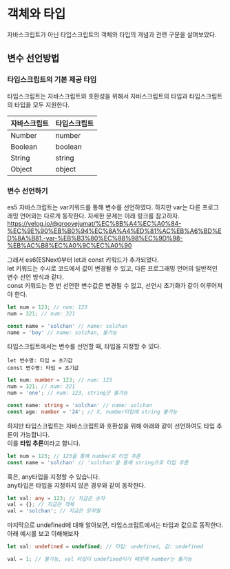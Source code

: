 # 객체와 타입

자바스크립트가 아닌 타입스크립트의 객체와 타입의 개념과 관련 구문을 살펴보았다.

## 변수 선언방법

### 타입스크립트의 기본 제공 타입  
  
타입스크립트는 자바스크립트와 호환성을 위해서 자바스크립트의 타입과 타입스크립트의 타입을 모두 지원한다.

|자바스크립트|타입스크립트|  
|-|-|
|Number|number|
|Boolean|boolean|
|String|string|
|Object|object|

### 변수 선언하기
es5 자바스크립트는 var키워드를 통해 변수를 선언하였다. 하지만 var는 다른 프로그래밍 언어와는 다르게 동작한다. 자세한 문제는 아래 링크를 참고하자.
https://velog.io/@groovejumat/%EC%8B%A4%EC%A0%84-%EC%9E%90%EB%B0%94%EC%8A%A4%ED%81%AC%EB%A6%BD%ED%8A%B81.-var-%EB%B3%80%EC%88%98%EC%9D%98-%EB%AC%B8%EC%A0%9C%EC%A0%90

그래서 es6(ESNext)부터 let과 const 키워드가 추가되었다.  
let 키워드는 수시로 코드에서 값이 변경될 수 있고, 다른 프로그래밍 언어의 일반적인 변수 선언 방식과 같다.  
const 키워드는 한 번 선언한 변수값은 변경될 수 없고, 선언시 초기화가 같이 이루어져야 한다.  
```javascript
let num = 123; // num: 123
num = 321; // num: 321

const name = 'solchan' // name: solchan
name = 'boy' // name: solchan, 불가능
```

타입스크립트에서는 변수를 선언할 때, 타입을 지정할 수 있다.  
``` 
let 변수명: 타입 = 초기값
const 변수명: 타입 = 초기값
```
```typescript
let num: number = 123; // num: 123
num = 321; // num: 321
num = 'one'; // num: 123, string은 불가능

const name: string = 'solchan' // name: solchan
const age: number = '24'; // X, number타입에 string 불가능
```
하지만 타입스크립트는 자바스크립트와 호환성을 위해 아래와 같이 선언하여도 타입 추론이 가능합니다.  
이를 **타입 추론**이라고 합니다.
```typescript
let num = 123; // 123을 통해 number로 타입 추론
const name = 'solchan' // 'solchan'을 통해 string으로 타입 추론
```

혹은, any타입을 지정할 수 있습니다.  
any타입은 타입을 지정하지 않은 경우와 같이 동작한다.
```typescript
let val: any = 123; // 지금은 숫자
val = {}; // 지금은 객체
val = 'solchan'; // 지금은 문자열
```

마지막으로 undefined에 대해 알아보면, 타입스크립트에서는 타입과 값으로 동작한다.  
아래 예시를 보고 이해해보자
```typescript
let val: undefined = undefined; // 타입: undefined, 값: undefined

val = 1; // 불가능, val 타입이 undefined이기 때문에 number는 불가능
```
